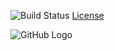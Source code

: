 
![Build Status](https://github.com/yithan-smart/testing-dev01/wiki/images/build_passing_logo.jpg)
[License](https://github.com/smart-fm/simmobility-prod/blob/master/license.txt)

![GitHub Logo](https://github.com/yithan-smart/testing-dev01/wiki/images/SimMobility_logo.jpg)
